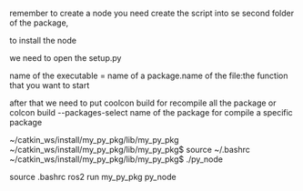
remember to create a node you need create the script into se second folder of the package, 

to install the node 


we need to open the setup.py

name of the executable = name of a package.name of the file:the function that you want to start 

after that we need to put coolcon build for recompile all the package or colcon build --packages-select name of the package for compile a specific package 

~/catkin_ws/install/my_py_pkg/lib/my_py_pkg
~/catkin_ws/install/my_py_pkg/lib/my_py_pkg$ source ~/.bashrc
~/catkin_ws/install/my_py_pkg/lib/my_py_pkg$ ./py_node 

source .bashrc
ros2 run  my_py_pkg py_node 
